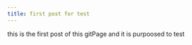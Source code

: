 ```yaml
---
title: first post for test
---
```


this is the first post of this gitPage and it is purpoosed to test

<!--more-->